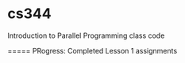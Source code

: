 cs344
=====

Introduction to Parallel Programming class code

=====
PRogress: Completed Lesson 1 assignments